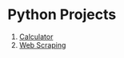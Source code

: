 # Python Projects
1. [Calculator](https://github.com/Dileep-royal/python-projects/tree/main/Calculator)
2. [Web Scraping]( )
